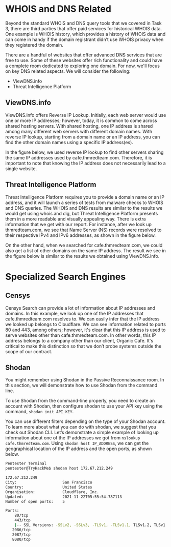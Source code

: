 # WHOIS and DNS Related

Beyond the standard WHOIS and DNS query tools that we covered in Task 3, there are third parties that offer paid services for historical WHOIS data. One example is WHOIS history, which provides a history of WHOIS data and can come in handy if the domain registrant didn’t use WHOIS privacy when they registered the domain.

There are a handful of websites that offer advanced DNS services that are free to use. Some of these websites offer rich functionality and could have a complete room dedicated to exploring one domain. For now, we'll focus on key DNS related aspects. We will consider the following:

- ViewDNS.info
- Threat Intelligence Platform

## ViewDNS.info

ViewDNS.info offers Reverse IP Lookup. Initially, each web server would use one or more IP addresses; however, today, it is common to come across shared hosting servers. With shared hosting, one IP address is shared among many different web servers with different domain names. With reverse IP lookup, starting from a domain name or an IP address, you can find the other domain names using a specific IP address(es).

In the figure below, we used reverse IP lookup to find other servers sharing the same IP addresses used by cafe.thmredteam.com. Therefore, it is important to note that knowing the IP address does not necessarily lead to a single website.

## Threat Intelligence Platform

Threat Intelligence Platform requires you to provide a domain name or an IP address, and it will launch a series of tests from malware checks to WHOIS and DNS queries. The WHOIS and DNS results are similar to the results we would get using whois and dig, but Threat Intelligence Platform presents them in a more readable and visually appealing way. There is extra information that we get with our report. For instance, after we look up thmredteam.com, we see that Name Server (NS) records were resolved to their respective IPv4 and IPv6 addresses, as shown in the figure below.

On the other hand, when we searched for cafe.thmredteam.com, we could also get a list of other domains on the same IP address. The result we see in the figure below is similar to the results we obtained using ViewDNS.info.

# Specialized Search Engines

## Censys

Censys Search can provide a lot of information about IP addresses and domains. In this example, we look up one of the IP addresses that cafe.thmredteam.com resolves to. We can easily infer that the IP address we looked up belongs to Cloudflare. We can see information related to ports 80 and 443, among others; however, it's clear that this IP address is used to serve websites other than cafe.thmredteam.com. In other words, this IP address belongs to a company other than our client, Organic Cafe. It's critical to make this distinction so that we don’t probe systems outside the scope of our contract.

## Shodan

You might remember using Shodan in the Passive Reconnaissance room. In this section, we will demonstrate how to use Shodan from the command line.

To use Shodan from the command-line properly, you need to create an account with Shodan, then configure shodan to use your API key using the command, `shodan init API_KEY`.

You can use different filters depending on the type of your Shodan account. To learn more about what you can do with shodan, we suggest that you check out Shodan CLI. Let’s demonstrate a simple example of looking up information about one of the IP addresses we got from `nslookup cafe.thmredteam.com`. Using `shodan host IP_ADDRESS`, we can get the geographical location of the IP address and the open ports, as shown below.

```bash
Pentester Terminal
pentester@TryHackMe$ shodan host 172.67.212.249

172.67.212.249
City:                    San Francisco
Country:                 United States
Organisation:            Cloudflare, Inc.
Updated:                 2021-11-22T05:55:54.787113
Number of open ports:    5

Ports:
    80/tcp  
    443/tcp  
    |-- SSL Versions: -SSLv2, -SSLv3, -TLSv1, -TLSv1.1, TLSv1.2, TLSv1.3
   2086/tcp  
   2087/tcp  
   8080/tcp
```